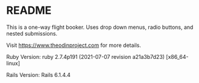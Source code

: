 # README

This is a one-way flight booker. Uses drop down menus, radio buttons, and nested submissions.

Visit https://www.theodinproject.com for more details. 

Ruby Version: ruby 2.7.4p191 (2021-07-07 revision a21a3b7d23) [x86_64-linux]

Rails Version: Rails 6.1.4.4 
